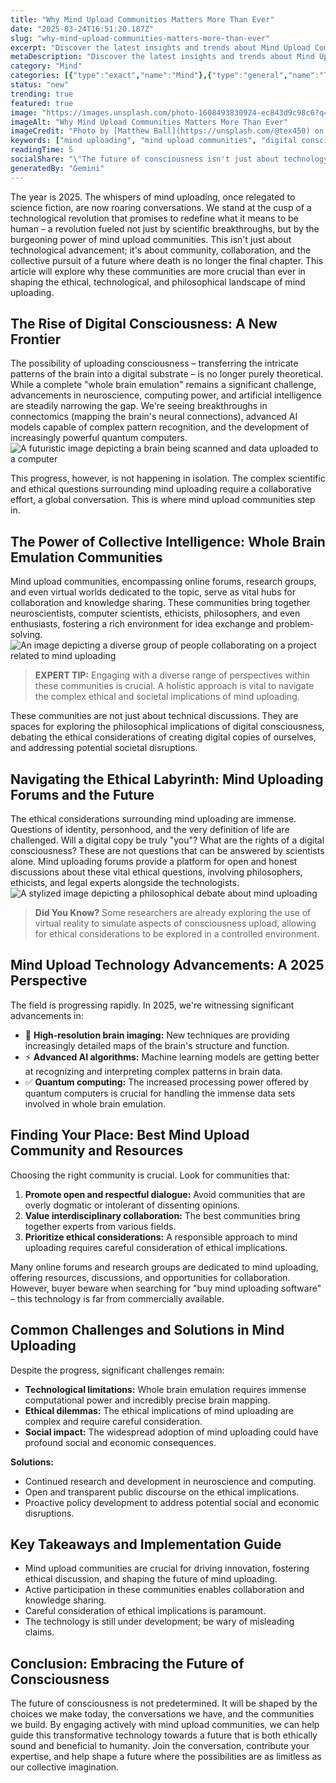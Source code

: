 ```yaml
---
title: "Why Mind Upload Communities Matters More Than Ever"
date: "2025-03-24T16:51:20.187Z"
slug: "why-mind-upload-communities-matters-more-than-ever"
excerpt: "Discover the latest insights and trends about Mind Upload Communities. This comprehensive guide covers everything you need to know about Mind Upload Communities in 2025."
metaDescription: "Discover the latest insights and trends about Mind Upload Communities. This comprehensive guide covers everything you need to know about Mind Upload Commun..."
category: "Mind"
categories: [{"type":"exact","name":"Mind"},{"type":"general","name":"Technology"},{"type":"medium","name":"Artificial Intelligence"},{"type":"specific","name":"Neural Networks"},{"type":"niche","name":"Brain-Computer Interfaces"}]
status: "new"
trending: true
featured: true
image: "https://images.unsplash.com/photo-1608493830924-ec843d9c98c6?q=85&w=1200&fit=max&fm=webp&auto=compress"
imageAlt: "Why Mind Upload Communities Matters More Than Ever"
imageCredit: "Photo by [Matthew Ball](https://unsplash.com/@tex450) on Unsplash"
keywords: ["mind uploading", "mind upload communities", "digital consciousness", "consciousness upload", "whole brain emulation communities", "mind uploading forums", "buy mind uploading software", "future of mind uploading", "mind upload technology advancements", "best mind upload community"]
readingTime: 5
socialShare: "\"The future of consciousness isn't just about technology; it's about the communities we build to navigate its ethical and philosophical complexities.  Join the conversation and help shape the future.\""
generatedBy: "Gemini"
---
```




The year is 2025.  The whispers of mind uploading, once relegated to science fiction, are now roaring conversations.  We stand at the cusp of a technological revolution that promises to redefine what it means to be human – a revolution fueled not just by scientific breakthroughs, but by the burgeoning power of mind upload communities.  This isn't just about technological advancement; it's about community, collaboration, and the collective pursuit of a future where death is no longer the final chapter.  This article will explore why these communities are more crucial than ever in shaping the ethical, technological, and philosophical landscape of mind uploading.

## The Rise of Digital Consciousness: A New Frontier

The possibility of uploading consciousness – transferring the intricate patterns of the brain into a digital substrate – is no longer purely theoretical.  While a complete "whole brain emulation" remains a significant challenge, advancements in neuroscience, computing power, and artificial intelligence are steadily narrowing the gap.  We're seeing breakthroughs in connectomics (mapping the brain's neural connections), advanced AI models capable of complex pattern recognition, and the development of increasingly powerful quantum computers. ![A futuristic image depicting a brain being scanned and data uploaded to a computer](https://images.unsplash.com/photo-1451187580459-43490279c0fa?q=85&w=1200&fit=max&fm=webp&auto=compress)

This progress, however, is not happening in isolation.  The complex scientific and ethical questions surrounding mind uploading require a collaborative effort, a global conversation. This is where mind upload communities step in.

## The Power of Collective Intelligence: Whole Brain Emulation Communities

Mind upload communities, encompassing online forums, research groups, and even virtual worlds dedicated to the topic, serve as vital hubs for collaboration and knowledge sharing.  These communities bring together neuroscientists, computer scientists, ethicists, philosophers, and even enthusiasts, fostering a rich environment for idea exchange and problem-solving.  ![An image depicting a diverse group of people collaborating on a project related to mind uploading](https://images.unsplash.com/photo-1484417894907-623942c8ee29?q=85&w=1200&fit=max&fm=webp&auto=compress)

> **EXPERT TIP:** Engaging with a diverse range of perspectives within these communities is crucial.  A holistic approach is vital to navigate the complex ethical and societal implications of mind uploading.

These communities are not just about technical discussions. They are spaces for exploring the philosophical implications of digital consciousness, debating the ethical considerations of creating digital copies of ourselves, and addressing potential societal disruptions.

## Navigating the Ethical Labyrinth: Mind Uploading Forums and the Future

The ethical considerations surrounding mind uploading are immense.  Questions of identity, personhood, and the very definition of life are challenged.  Will a digital copy be truly "you"?  What are the rights of a digital consciousness?  These are not questions that can be answered by scientists alone.  Mind uploading forums provide a platform for open and honest discussions about these vital ethical questions, involving philosophers, ethicists, and legal experts alongside the technologists.  ![A stylized image depicting a philosophical debate about mind uploading](https://images.unsplash.com/photo-1517976487492-5750f3195933?q=85&w=1200&fit=max&fm=webp&auto=compress)

> **Did You Know?**  Some researchers are already exploring the use of virtual reality to simulate aspects of consciousness upload, allowing for ethical considerations to be explored in a controlled environment.

## Mind Upload Technology Advancements:  A 2025 Perspective

The field is progressing rapidly.  In 2025, we're witnessing significant advancements in:

* 🔑 **High-resolution brain imaging:**  New techniques are providing increasingly detailed maps of the brain's structure and function.
* ⚡ **Advanced AI algorithms:**  Machine learning models are getting better at recognizing and interpreting complex patterns in brain data.
* ✅ **Quantum computing:** The increased processing power offered by quantum computers is crucial for handling the immense data sets involved in whole brain emulation.



##  Finding Your Place: Best Mind Upload Community and Resources

Choosing the right community is crucial.  Look for communities that:

1.  **Promote open and respectful dialogue:**  Avoid communities that are overly dogmatic or intolerant of dissenting opinions.
2.  **Value interdisciplinary collaboration:** The best communities bring together experts from various fields.
3.  **Prioritize ethical considerations:**  A responsible approach to mind uploading requires careful consideration of ethical implications.

Many online forums and research groups are dedicated to mind uploading, offering resources, discussions, and opportunities for collaboration.  However, buyer beware when searching for "buy mind uploading software" – this technology is far from commercially available.

## Common Challenges and Solutions in Mind Uploading

Despite the progress, significant challenges remain:

* **Technological limitations:**  Whole brain emulation requires immense computational power and incredibly precise brain mapping.
* **Ethical dilemmas:**  The ethical implications of mind uploading are complex and require careful consideration.
* **Social impact:**  The widespread adoption of mind uploading could have profound social and economic consequences.

**Solutions:**

* Continued research and development in neuroscience and computing.
* Open and transparent public discourse on the ethical implications.
* Proactive policy development to address potential social and economic disruptions.

## Key Takeaways and Implementation Guide

* Mind upload communities are crucial for driving innovation, fostering ethical discussion, and shaping the future of mind uploading.
* Active participation in these communities enables collaboration and knowledge sharing.
* Careful consideration of ethical implications is paramount.
* The technology is still under development; be wary of misleading claims.

## Conclusion: Embracing the Future of Consciousness

The future of consciousness is not predetermined.  It will be shaped by the choices we make today, the conversations we have, and the communities we build.  By engaging actively with mind upload communities, we can help guide this transformative technology towards a future that is both ethically sound and beneficial to humanity. Join the conversation, contribute your expertise, and help shape a future where the possibilities are as limitless as our collective imagination.

